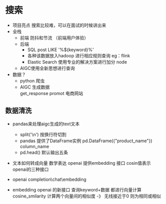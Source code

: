 # 搜索

- 项目亮点 
    搜索比较难，可以在面试的时候讲出来
- 全栈
    - 前端  防抖和节流 （前端用户体验）
    - 后端  
        - SQL post LIKE '%${keyword}%'
        - 各种该数据放入hadoop 进行相应规则查询 eg：flink
        - Elastic Search 使用专业的解决方案进行加分   node
    - AIGC使用全新思想进行查询
- 数据？
    - python 爬虫 
    - AIGC 生成数据  
        get_response
        promot   电商网站

## 数据清洗
- pandas来处理aigc生成的text文本
    - split('\n')   按换行符切割
    - pandas 提供了DataFrame实例
      pd.DataFrame({"product_name"}) column_name
    - pd.head() 默认输出五条

- 文本如何转成向量  数学表达 openai 提供embedding 接口
    cosin值表示
openai的三种接口
- openai completion\chat\embedding

- embedding
    openai 的新接口
    查询keyword+数据 都进行向量计算
    cosine_smilarity 计算两个向量间的相似度 -》 无线接近于0 则为相同或相似
